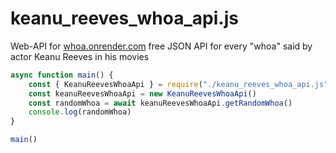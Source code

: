 # keanu_reeves_whoa_api.js
Web-API for [whoa.onrender.com](https://whoa.onrender.com/) free JSON API for every "whoa" said by actor Keanu Reeves in his movies

```JavaScript
async function main() {
	const { KeanuReevesWhoaApi } = require("./keanu_reeves_whoa_api.js")
	const keanuReevesWhoaApi = new KeanuReevesWhoaApi()
	const randomWhoa = await keanuReevesWhoaApi.getRandomWhoa()
	console.log(randomWhoa)
}

main()
```
